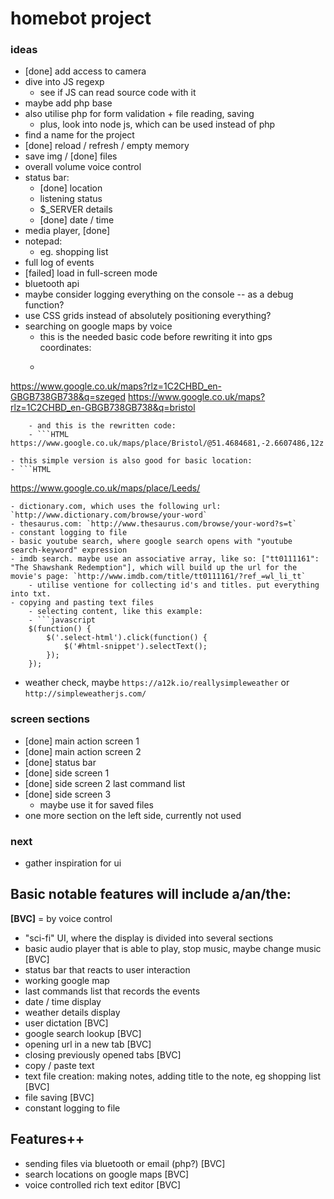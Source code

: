 # homebot project

### ideas

- [done] add access to camera
- dive into JS regexp
	- see if JS can read source code with it
- maybe add php base
- also utilise php for form validation + file reading, saving
	- plus, look into node js, which can be used instead of php
- find a name for the project
- [done] reload / refresh / empty memory
- save img / [done] files
- overall volume voice control
- status bar:
	- [done] location
	- listening status
	- $_SERVER details
	- [done] date / time
- media player, [done]<audio>, <video>
- notepad:
	- eg. shopping list
- full log of events
- [failed] load in full-screen mode
- bluetooth api
- maybe consider logging everything on the console -- as a debug function?
- use CSS grids instead of absolutely positioning everything?
- searching on google maps by voice
	- this is the needed basic code before rewriting it into gps coordinates:
	- ```HTML
https://www.google.co.uk/maps?rlz=1C2CHBD_en-GBGB738GB738&q=szeged
https://www.google.co.uk/maps?rlz=1C2CHBD_en-GBGB738GB738&q=bristol
```
	- and this is the rewritten code:
	- ```HTML
https://www.google.co.uk/maps/place/Bristol/@51.4684681,-2.6607486,12z
```
	- this simple version is also good for basic location:
	- ```HTML
https://www.google.co.uk/maps/place/Leeds/
```
- dictionary.com, which uses the following url: `http://www.dictionary.com/browse/your-word`
- thesaurus.com: `http://www.thesaurus.com/browse/your-word?s=t`
- constant logging to file
- basic youtube search, where google search opens with "youtube search-keyword" expression
- imdb search. maybe use an associative array, like so: ["tt0111161": "The Shawshank Redemption"], which will build up the url for the movie's page: `http://www.imdb.com/title/tt0111161/?ref_=wl_li_tt`
	- utilise ventione for collecting id's and titles. put everything into txt.
- copying and pasting text files
	- selecting content, like this example:
	- ```javascript
    $(function() {
        $('.select-html').click(function() {
            $('#html-snippet').selectText();
        });
    });
```
- weather check, maybe `https://a12k.io/reallysimpleweather` or `http://simpleweatherjs.com/`

### screen sections

- [done] main action screen 1
- [done] main action screen 2
- [done] status bar
- [done] side screen 1
- [done] side screen 2 last command list
- [done] side screen 3
	- maybe use it for saved files
- one more section on the left side, currently not used

### next
- gather inspiration for ui

## Basic notable features will include a/an/the:

**[BVC]** = by voice control

- "sci-fi" UI, where the display is divided into several sections
- basic audio player that is able to play, stop music, maybe change music [BVC]
- status bar that reacts to user interaction
- working google map
- last commands list that records the events
- date / time display
- weather details display
- user dictation [BVC]
- google search lookup [BVC]
- opening url in a new tab [BVC]
- closing previously opened tabs [BVC]
- copy / paste text
- text file creation: making notes, adding title to the note, eg shopping list [BVC]
- file saving [BVC]
- constant logging to file

## Features++

- sending files via bluetooth or email (php?) [BVC]
- search locations on google maps [BVC]
- voice controlled rich text editor [BVC]
